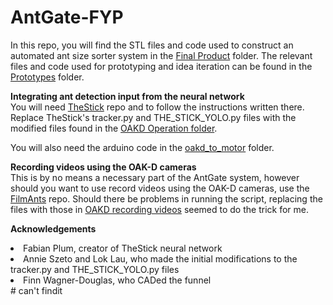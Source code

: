 # AntGate-FYP

In this repo, you will find the STL files and code used to construct an automated ant size sorter system in the <a href="https://github.com/meltanrm/AntGate-FYP/tree/main/Final%20Product">Final Product</a> folder. The relevant files and code used for prototyping and idea iteration can be found in the <a href="https://github.com/meltanrm/AntGate-FYP/tree/main/Prototypes">Prototypes</a> folder.

<b>Integrating ant detection input from the neural network</b>
<br>You will need <a href="https://github.com/FabianPlum/TheStick">TheStick</a> repo and to follow the instructions written there. Replace TheStick's tracker.py and THE_STICK_YOLO.py files with the modified files found in the <a href="https://github.com/meltanrm/AntGate-FYP/tree/main/OAKD%20Operation">OAKD Operation folder</a>.

You will also need the arduino code in the <a href="https://github.com/meltanrm/AntGate-FYP/tree/main/oakd_to_motor">oakd_to_motor</a> folder.

<b>Recording videos using the OAK-D cameras</b>
<br>This is by no means a necessary part of the AntGate system, however should you want to use record videos using the OAK-D cameras, use the <a href="https://github.com/nimirz/FilmAnts">FilmAnts</a> repo. Should there be problems in running the script, replacing the files with those in <a href="https://github.com/meltanrm/AntGate-FYP/tree/main/Prototypes/OAKD%20recording%20videos">OAKD recording videos</a> seemed to do the trick for me. 

<b> Acknowledgements </b>
<li>Fabian Plum, creator of TheStick neural network</li>
<li>Annie Szeto and Lok Lau, who made the initial modifications to the tracker.py and THE_STICK_YOLO.py files</li>
<li>Finn Wagner-Douglas, who CADed the funnel</li> 
# can't findit


